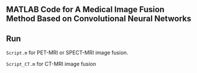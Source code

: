 ## MATLAB Code for A Medical Image Fusion Method Based on Convolutional Neural Networks 


## Run
`Script.m` for PET-MRI or SPECT-MRI image fusion.

`Script_CT.m` for CT-MRI image fusion

